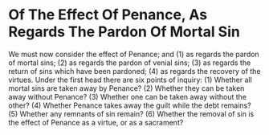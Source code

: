 # Of The Effect Of Penance, As Regards The Pardon Of Mortal Sin

We must now consider the effect of Penance; and (1) as regards the pardon of mortal sins; (2) as regards the pardon of venial sins; (3) as regards the return of sins which have been pardoned; (4) as regards the recovery of the virtues.  Under the first head there are six points of inquiry:
(1) Whether all mortal sins are taken away by Penance?
(2) Whether they can be taken away without Penance?
(3) Whether one can be taken away without the other?
(4) Whether Penance takes away the guilt while the debt remains?
(5) Whether any remnants of sin remain?
(6) Whether the removal of sin is the effect of Penance as a virtue, or as a sacrament?